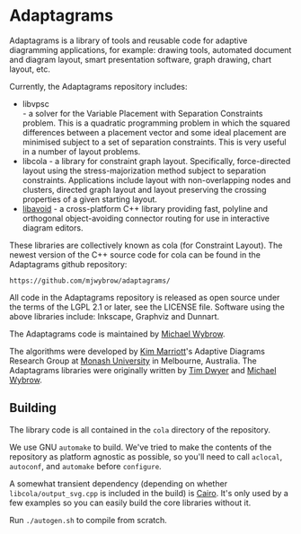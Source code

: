 Adaptagrams
===========

Adaptagrams is a library of tools and reusable code for adaptive diagramming
applications, for example: drawing tools, automated document and diagram
layout, smart presentation software, graph drawing, chart layout, etc.

Currently, the Adaptagrams repository includes:

 *  libvpsc   
              - a solver for the Variable Placement with Separation 
		Constraints problem. This is a quadratic programming 
		problem in which the squared differences between a 
		placement vector and some ideal placement are minimised 
		subject to a set of separation constraints. This is very 
		useful in a number of layout problems.  
 *  libcola
    	      - a library for constraint graph layout.  Specifically, 
    		force-directed layout using the stress-majorization 
		method subject to separation constraints. Applications 
		include layout with non-overlapping nodes and clusters, 
		directed graph layout and layout preserving the crossing 
		properties of a given starting layout.  
 *  [libavoid][libavoid] 
    	      - a cross-platform C++ library providing fast, polyline and
    		orthogonal object-avoiding connector routing for use in 
		interactive diagram editors.  

These libraries are collectively known as cola (for Constraint Layout). The
newest version of the C++ source code for cola can be found in the 
Adaptagrams github repository:

    https://github.com/mjwybrow/adaptagrams/

All code in the Adaptagrams repository is released as open source under the
terms of the LGPL 2.1 or later, see the LICENSE file. Software using the 
above libraries include: Inkscape, Graphviz and Dunnart.

The Adaptagrams code is maintained by [Michael Wybrow][mw].

The algorithms were developed by [Kim Marriott][km]'s Adaptive Diagrams Research Group at [Monash University][monash] in Melbourne, Australia.  The Adaptagrams libraries were originally written by [Tim Dwyer][td] and [Michael Wybrow][mw].


Building
--------

The library code is all contained in the `cola` directory of the repository.

We use GNU `automake` to build.  We've tried to make the contents of the
repository as platform agnostic as possible, so you'll need to call `aclocal`,
`autoconf`, and `automake` before `configure`.
 
A somewhat transient dependency (depending on whether `libcola/output_svg.cpp` 
is included in the build) is [Cairo](http://cairographics.org/).  It's only
used by a few examples so you can easily build the core libraries without it.

Run `./autogen.sh` to compile from scratch.


[td]: http://www.csse.monash.edu.au/~tdwyer/
[km]: http://www.csse.monash.edu.au/~kmarriott/
[mw]: http://www.csse.monash.edu.au/~mwybrow/
[monash]: http://wwww.csse.monash.edu.au/
[libavoid]: http://adaptagrams.sourceforge.net/libavoid/
